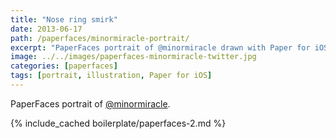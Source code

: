 ```yaml
---
title: "Nose ring smirk"
date: 2013-06-17
path: /paperfaces/minormiracle-portrait/
excerpt: "PaperFaces portrait of @minormiracle drawn with Paper for iOS on an iPad."
image: ../../images/paperfaces-minormiracle-twitter.jpg
categories: [paperfaces]
tags: [portrait, illustration, Paper for iOS]
---
```


PaperFaces portrait of [@minormiracle](https://twitter.com/minormiracle).

{% include_cached boilerplate/paperfaces-2.md %}
